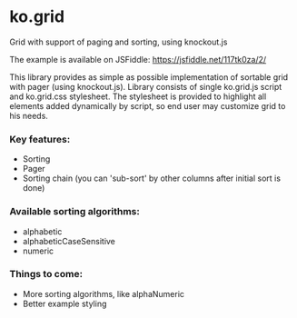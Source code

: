 # ko.grid
Grid with support of paging and sorting, using knockout.js

The example is available on JSFiddle: https://jsfiddle.net/117tk0za/2/

This library provides as simple as possible implementation of sortable grid with pager (using knockout.js). Library consists of single ko.grid.js script and ko.grid.css stylesheet. The stylesheet is provided to highlight all elements added dynamically by script, so end user may customize grid to his needs.

### Key features:
- Sorting
- Pager
- Sorting chain (you can 'sub-sort' by other columns after initial sort is done)

### Available sorting algorithms:
- alphabetic
- alphabeticCaseSensitive
- numeric

### Things to come:
- More sorting algorithms, like alphaNumeric
- Better example styling
